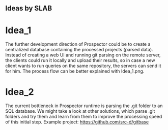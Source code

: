 ## Ideas by SLAB

# Idea_1
The further development direction of Prospector could be to create a centralized
database containing the processed projects (parsed data). Instead of creating a
web UI and running git parsing on the remote server, the clients could run it
locally and upload their results, so in case a new client wants to run queries
on the same repository, the servers can send it for him. The process flow can be
better explained with Idea_1.png.

# Idea_2
The current bottleneck in Prospector runtime is parsing the .git folder to an
SQL database. We might take a look at other solutions, which parse .git folders
and try them and learn from them to improve the processing speed of this initial
step. Example project: https://github.com/src-d/gitbase

